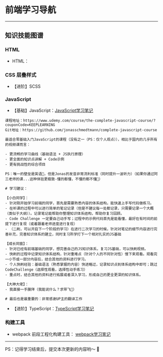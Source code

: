 # 前端学习导航

---

## 知识技能图谱

### HTML

- HTML：[](./html/html-notebook.md)

### CSS 层叠样式
- 【进阶】SCSS 


### JavaScript
- 【基础】JavaScript：[JavaScript学习笔记](./javaScript/javascript/javascript-notebook.md)

```text
课程地址：https://www.udemy.com/course/the-complete-javascript-course/?couponCode=KEEPLEARNING
Git地址：https://github.com/jonasschmedtmann/complete-javascript-course

最适合零基础入门JavaScript的课程（没有之一（PS：仅个人观点）），相比于国内的几乎所有的视频课而言：

- 更流畅的学习曲线（基础语法 + JS执行原理）
- 更全面的知识点讲解 + Code示例
- 更有挑战性的综合项目

PS：唯一的壁垒是英语🤣，但是Jonas的发音非常流利标准（同时提升一波听力）（如果你通过阿三老师的课...这种体验更极致-懂的都懂，不懂的都不懂🤣）

# 学习建议：

【小白同学】：
- 针对刚开始学习前端的同学，首先是需要熟悉内容的体系结构，能快速上手写代码做练习。
- 在听课的过程中可以进行简单的笔记记录（但是不建议每一处都记录，只需要记录一个大概（类似于大纲））。记录笔记能帮助你整理知识体系结构，帮助你复习回顾。
- Code Challenge 一定要自己动手写；过程中的示例代码首先是能看懂，最好在有时间的前提下进行复现（或着跟着老师进度进行复现）
- （二刷，可以开启下一个阶段的学习）在进行二次学习的时候，针对对笔记的细节内容进行完善补充，完善知识体系的建立，同时复习所学打下一个相对扎实的JS基础

【成长同窗】：
- 针对已经有前端基础的同学，想完善自己的JS知识体系，复习JS基础，可以快刷视频。
- 快刷的过程中记录知识体系结构，针对重难点（针对个人的不同针对性）慢下来观看。观看完一小节或一部分内容后，结合其他的资料进行学习。
- 个人快刷经验：基础语法（熟悉掌握的内容）快进略过，记录知识点到体系结构中即可；跳过 CodeChallenge（选择性观看，选择性动手练习）
- 重点时，结合其他的资料进行拓展或者深入学习，形成自己的更全更深的知识体系。

【大神大佬】：
- 我直接一手膜拜（我能说什么？求带飞🙏）

# 最后也是最重要的：非常感谢UP主的翻译工作
```

- 【进阶】TypeScript：[TypeScript学习笔记](./javaScript/typescript/typescript-notebook.md)

### 构建工具

- webpack 前段工程化构建工具： [webpack学习笔记](./webpack/webpack-note.md)




---

PS：记得学习结束后，提交本次更新的内容哟～ 🎉